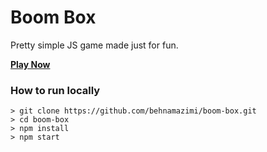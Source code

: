 # Boom Box

Pretty simple JS game made just for fun.

[**Play Now**](https://behnamazimi.github.io/boom-box/)

### How to run locally

```
> git clone https://github.com/behnamazimi/boom-box.git
> cd boom-box
> npm install
> npm start
```

